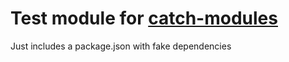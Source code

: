 # Test module for [catch-modules](https://www.npmjs.com/package/catch-modules)

Just includes a package.json with fake dependencies

